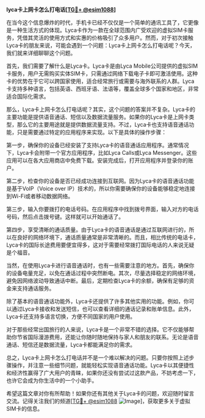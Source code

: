 **lyca卡上网卡怎么打电话[[TG💪+ @esim1088](https://t.me/s/esim1088)]**

在当今这个信息爆炸的时代，手机卡已经不仅仅是一个简单的通讯工具了，它更像是一种生活方式的体现。Lyca卡作为一款在全球范围内广受欢迎的虚拟SIM卡服务，凭借其灵活的使用方式和实惠的价格吸引了众多用户。然而，对于初次接触Lyca卡的朋友来说，可能会遇到一个问题：Lyca卡上网卡怎么打电话呢？今天，我们就来详细聊聊这个问题。

首先，我们需要了解什么是Lyca卡。Lyca卡是由Lyca Mobile公司提供的虚拟SIM卡服务，用户无需购买实体SIM卡，只需通过网络下载电子卡即可激活使用。这种卡的优势在于它可以跨国家使用，适合经常旅行或需要与海外联系的人群。Lyca卡支持多种语言，包括英语、西班牙语、法语等，覆盖全球多个国家和地区，非常适合国际化需求。

那么，Lyca卡上网卡怎么打电话呢？其实，这个问题的答案并不复杂。Lyca卡的主要功能是提供语音通话、短信以及数据流量服务。如果你的Lyca卡是上网卡类型，那么它的主要用途就是提供数据流量支持。不过，Lyca卡也支持语音通话功能，只是需要通过特定的应用程序来实现。以下是具体的操作步骤：

第一步，确保你的设备已经安装了支持Lyca卡的语音通话应用程序。通常情况下，Lyca卡会附带一个官方应用程序，比如Lyca Calls或Lyca Messenger。这些应用可以在各大应用商店中免费下载。安装完成后，打开应用程序并登录你的账户。

第二步，检查你的设备是否已经成功连接到互联网。因为Lyca卡的语音通话功能是基于VoIP（Voice over IP）技术的，所以你需要确保你的设备能够稳定地连接到Wi-Fi或者移动数据网络。

第三步，输入你要拨打的电话号码。在应用程序中找到拨号界面，输入对方的电话号码，然后点击拨号键。这样就可以开始通话了。

第四步，享受清晰的通话质量。由于Lyca卡的语音通话是通过互联网进行的，所以在良好的网络环境下，通话质量通常是非常清晰的。而且，相比传统的电话卡，Lyca卡的国际长途费用要便宜得多，这对于需要经常拨打国际电话的人来说无疑是个福音。

当然，在使用Lyca卡进行语音通话时，也有一些需要注意的地方。首先，确保你的设备电量充足，以免在通话过程中突然断电。其次，尽量选择稳定的网络环境，避免因网络波动导致通话中断。最后，定期检查Lyca卡的余额，确保有足够的资金来支持通话服务。

除了基本的语音通话功能外，Lyca卡还提供了许多其他实用的功能。例如，你可以通过Lyca卡接收和发送短信，也可以查看详细的通话记录和账单信息。此外，Lyca卡还支持多语言切换，方便不同国家的用户使用。

对于那些经常出国旅行的人来说，Lyca卡是一个非常不错的选择。它不仅能够帮助你节省国际漫游费用，还能让你随时随地保持与家人和朋友的联系。无论是语音通话、短信还是数据流量，Lyca卡都能满足你的需求。

总之，Lyca卡上网卡怎么打电话并不是一个难以解决的问题。只要你按照上述步骤操作，并注意一些细节问题，就能轻松实现语音通话功能。Lyca卡以其便捷性和经济性赢得了广大用户的青睐，如果你还没有尝试过这款产品，不妨考虑一下，也许它会成为你生活中的一个小助手。

希望这篇文章对你有所帮助！如果你还有其他关于Lyca卡的问题，欢迎随时留言交流。记得关注我们的频道[[TG💪+ @esim1088](https://t.me/s/esim1088) ![Image](https://i.postimg.cc/4NQfJmqS/Snipaste-2025-05-13-00-14-12.png)]，获取更多关于虚拟SIM卡的信息。